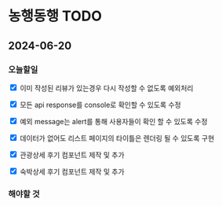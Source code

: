 # 농행동행 TODO

## 2024-06-20

### 오늘할일

<input type="checkbox" checked> 이미 작성된 리뷰가 있는경우 다시 작성할 수 없도록 예외처리

<input type="checkbox" checked> 모든 api response를 console로 확인할 수 있도록 수정

<input type="checkbox" checked> 예외 message는 alert를 통해 사용자들이 확인 할 수 있도록 수정

<input type="checkbox" checked> 데이터가 없어도 리스트 페이지의 타이틀은 렌더링 될 수 있도록 구현

<input type="checkbox" checked> 관광상세 후기 컴포넌트 제작 및 추가

<input type="checkbox" checked> 숙박상세 후기 컴포넌트 제작 및 추가

### 해야할 것
